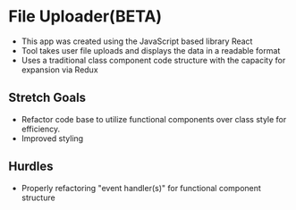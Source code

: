 # File Uploader(BETA)

- This app was created using the JavaScript based library React
- Tool takes user file uploads and displays the data in a readable format
- Uses a traditional class component code structure with the capacity for expansion via Redux

## Stretch Goals

- Refactor code base to utilize functional components over class style for efficiency.
- Improved styling

## Hurdles

- Properly refactoring "event handler(s)" for functional component structure 
